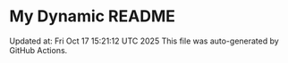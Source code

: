 # My Dynamic README
Updated at: Fri Oct 17 15:21:12 UTC 2025
This file was auto-generated by GitHub Actions.
